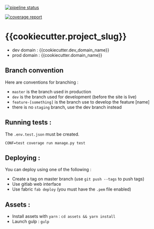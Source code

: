 [![pipeline status](https://gitlab.com/e-reflex/{{cookiecutter.project_slug}}/badges/dev/pipeline.svg)](https://gitlab.com/e-reflex/{{cookiecutter.project_slug}}/commits/dev)

[![coverage report](https://gitlab.com/e-reflex/{{cookiecutter.project_slug}}/badges/dev/coverage.svg)](https://gitlab.com/e-reflex/{{cookiecutter.project_slug}}/commits/dev)

# {{cookiecutter.project_slug}}

* dev domain : {{cookiecutter.dev_domain_name}}
* prod domain : {{cookiecutter.domain_name}}

## Branch convention

Here are conventions for branching :

* `master` is the branch used in production
* `dev` is the branch used for development (before the site is live)
* `feature-[something]` is the branch use to develop the feature [name]
* there is no `staging` branch, use the dev branch instead

## Running tests :

The `.env.test.json` must be created.

```
CONF=test coverage run manage.py test
```

## Deploying :

You can deploy using one of the following :

* Create a tag on master branch (use `git push --tags` to push tags)
* Use gitlab web interface
* Use fabric `fab deploy` (you must have the `.pem` file enabled) 

## Assets :

* Install assets with `yarn` : `cd assets && yarn install`
* Launch gulp : `gulp`

